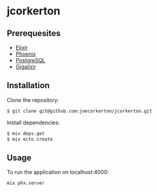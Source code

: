# jcorkerton

## Prerequesites

* [Elixir]
* [Phoenix]
* [PostgreSQL]
* [Gigalixir]

## Installation

Clone the repository:

```sh
$ git clone git@github.com:joecorkerton/jcorkerton.git
```

Install dependencies:

```sh
$ mix deps.get
$ mix ecto.create
```

## Usage

To run the application on localhost:4000:

```sh
mix phx.server
```

[elixir]: https://elixir-lang.org/install.html
[phoenix]: https://hexdocs.pm/phoenix/installation.html#content
[postgresql]: http://www.postgresql.org
[gigalixir]: http://gigalixir.readthedocs.io/en/latest/main.html
